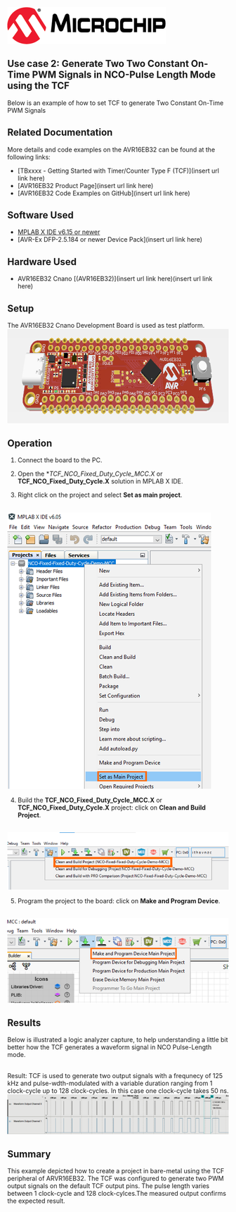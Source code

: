 [![MCHP](../images/microchip.png)](https://www.microchip.com)

## Use case 2: Generate Two Two Constant On-Time PWM Signals in NCO-Pulse Length Mode using the TCF

Below is an example of how to set TCF to generate Two Constant On-Time PWM Signals 

## Related Documentation
More details and code examples on the AVR16EB32 can be found at the following links:
- [TBxxxx - Getting Started with Timer/Counter Type F (TCF)](insert url link here)
- [AVR16EB32 Product Page](insert url link here)
- [AVR16EB32 Code Examples on GitHub](insert url link here)

## Software Used
- [MPLAB X IDE v6.15 or newer](https://www.microchip.com/en-us/tools-resources/develop/mplab-x-ide)
- [AVR-Ex DFP-2.5.184 or newer Device Pack](insert url link here)

## Hardware Used
- AVR16EB32 Cnano [(AVR16EB32)](insert url link here)(insert url link here)

## Setup
The AVR16EB32 Cnano Development Board is used as test platform.
<br><img src="../images/AVR16EB32_Cnano_Board.png">


## Operation
 1. Connect the board to the PC.

 2. Open the **TCF_NCO_Fixed_Duty_Cycle_MCC.X* or **TCF_NCO_Fixed_Duty_Cycle.X** solution in MPLAB X IDE.

 3. Right click on the project and select **Set as main project**.

<br><img src="../images/setAsMain.png">

 4. Build the **TCF_NCO_Fixed_Duty_Cycle_MCC.X** or **TCF_NCO_Fixed_Duty_Cycle.X**  project: click on **Clean and Build Project**.

<br><img src="../images/cleanAndBuild.png">

 5. Program the project to the board: click on **Make and Program Device**.

<br><img src="../images/flashProject.png">


## Results

Below is illustrated a logic analyzer capture, to help understanding a little bit better how the TCF generates a waveform signal in NCO Pulse-Length mode.

<br>Result: TCF is used to generate two output signals with a frequnecy of 125 kHz and pulse-wdth-modulated with a variable duration ranging from 1 clock-cycle up to 128 clock-cycles.
In this case one clock-cycle takes 50 ns.
<br><img src="../images/ncoPlResult.png">


## Summary

This example depicted how to create a project in bare-metal using the TCF peripheral of ARVR16EB32. The TCF was configured to generate two PWM output signals on the default TCF output pins. The pulse length varies between 1 clock-cycle and 128 clock-cylces.The measured output confirms the expected result.